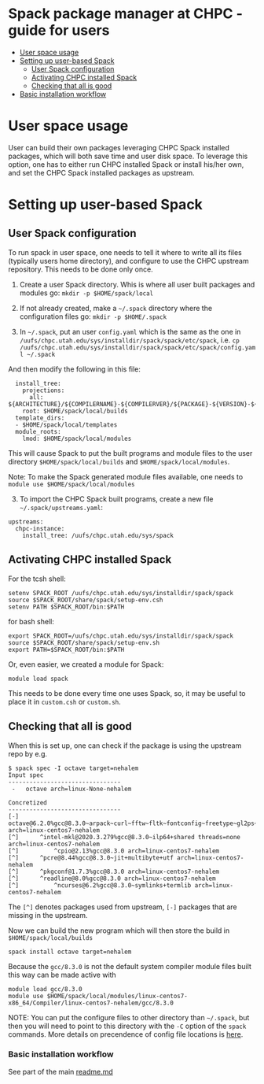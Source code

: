 # Spack package manager at CHPC - guide for users

- [User space usage](#user-space-usage)
- [Setting up user-based Spack](#setting-up-user-based-spack)
  * [User Spack configuration](#user-spack-configuration)
  * [Activating CHPC installed Spack](#activating-chpc-installed-spack)
  * [Checking that all is good](#checking-that-all-is-good)
- [Basic installation workflow](#basic-installation-workflow)

# User space usage

User can build their own packages leveraging CHPC Spack installed packages, which will both save time and user disk space. To leverage this option, one has to either run CHPC installed Spack or install his/her own, and set the CHPC Spack installed packages as upstream.

# Setting up user-based Spack

## User Spack configuration

To run spack in user space, one needs to tell it where to write all its files (typically users home directory), and configure to use the CHPC upstream repository. This needs to be done only once.

1. Create a user Spack directory. Whis is where all user built packages and modules go:
```mkdir -p $HOME/spack/local```

2. If not already created, make a `~/.spack` directory where the configuration files go:
```mkdir -p $HOME/.spack```

2. In `~/.spack`, put an user `config.yaml` which is the same as the one in `/uufs/chpc.utah.edu/sys/installdir/spack/spack/etc/spack`, i.e.
```cp /uufs/chpc.utah.edu/sys/installdir/spack/spack/etc/spack/config.yaml ~/.spack```

And then modify the following in this file:
```
  install_tree:
    projections:
      all: ${ARCHITECTURE}/${COMPILERNAME}-${COMPILERVER}/${PACKAGE}-${VERSION}-${HASH}
    root: $HOME/spack/local/builds
  template_dirs:
  - $HOME/spack/local/templates
  module_roots:
    lmod: $HOME/spack/local/modules
```
This will cause Spack to put the built programs and module files to the user directory `$HOME/spack/local/builds` and `$HOME/spack/local/modules`.

Note: To make the Spack generated module files available, one needs to `module use $HOME/spack/local/modules`

3.  To import the CHPC Spack built programs, create a new file `~/.spack/upstreams.yaml`:
```
upstreams:
  chpc-instance:
    install_tree: /uufs/chpc.utah.edu/sys/spack
```

## Activating CHPC installed Spack

For the tcsh shell:
```
setenv SPACK_ROOT /uufs/chpc.utah.edu/sys/installdir/spack/spack
source $SPACK_ROOT/share/spack/setup-env.csh
setenv PATH $SPACK_ROOT/bin:$PATH
```
for bash shell:
```
export SPACK_ROOT=/uufs/chpc.utah.edu/sys/installdir/spack/spack
source $SPACK_ROOT/share/spack/setup-env.sh
export PATH=$SPACK_ROOT/bin:$PATH
```

Or, even easier, we created a module for Spack:
```
module load spack
```

This needs to be done every time one uses Spack, so, it may be useful to place it in `custom.csh` or `custom.sh`.

## Checking that all is good

When this is set up, one can check if the package is using the upstream repo by e.g.
```
$ spack spec -I octave target=nehalem
Input spec
--------------------------------
 -   octave arch=linux-None-nehalem

Concretized
--------------------------------
[-]  octave@6.2.0%gcc@8.3.0~arpack~curl~fftw~fltk~fontconfig~freetype~gl2ps~glpk~gnuplot~hdf5~jdk~llvm~magick~opengl~qhull~qrupdate~qscintilla~qt+readline~suitesparse~zlib arch=linux-centos7-nehalem
[^]      ^intel-mkl@2020.3.279%gcc@8.3.0~ilp64+shared threads=none arch=linux-centos7-nehalem
[^]          ^cpio@2.13%gcc@8.3.0 arch=linux-centos7-nehalem
[^]      ^pcre@8.44%gcc@8.3.0~jit+multibyte+utf arch=linux-centos7-nehalem
[^]      ^pkgconf@1.7.3%gcc@8.3.0 arch=linux-centos7-nehalem
[^]      ^readline@8.0%gcc@8.3.0 arch=linux-centos7-nehalem
[^]          ^ncurses@6.2%gcc@8.3.0~symlinks+termlib arch=linux-centos7-nehalem
```
The `[^]` denotes packages used from upstream, `[-]` packages that are missing in the upstream.

Now we can build the new program which will then store the build in `$HOME/spack/local/builds`
```
spack install octave target=nehalem
```

Because the `gcc/8.3.0` is not the default system compiler module files built this way can be made active with
```
module load gcc/8.3.0
module use $HOME/spack/local/modules/linux-centos7-x86_64/Compiler/linux-centos7-nehalem/gcc/8.3.0
```

NOTE: You can put the configure files to other directory than `~/.spack`, but then you will need to point to this directory with the `-C` option of the `spack` commands. More details on precendence of config file locations is [here](https://spack.readthedocs.io/en/latest/configuration.html#scope-precedence).

### Basic installation workflow

See part of the main [readme.md](readme.md#basic-installation-workflow)
